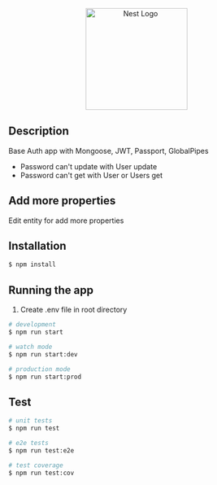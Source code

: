 <p align="center">
  <a href="http://nestjs.com/" target="blank"><img src="https://nestjs.com/img/logo-small.svg" width="200" alt="Nest Logo" /></a>
</p>

## Description

Base Auth app with Mongoose, JWT, Passport, GlobalPipes

- Password can't update with User update
- Password can't get with User or Users get

## Add more properties

Edit entity for add more properties

## Installation

```bash
$ npm install
```

## Running the app

1. Create .env file in root directory

```bash
# development
$ npm run start

# watch mode
$ npm run start:dev

# production mode
$ npm run start:prod
```

## Test

```bash
# unit tests
$ npm run test

# e2e tests
$ npm run test:e2e

# test coverage
$ npm run test:cov
```
